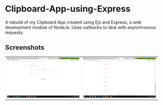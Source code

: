 # Clipboard-App-using-Express
A rebuild of my Clipboard App created using Ejs and Express, a web development module of NodeJs. Uses callbacks to deal with asynchronous requests.

## Screenshots
<table>
  <tbody>
    <tr>
      <!-- Video 1 -->
      <td align="center">
          <img width="400" alt="Simply Notify" src="/screenshots/Screenshot%20(503).png">
          <br>
      </td>
      <td align="center">
          <img width="400" alt="Simply Notify" src="/screenshots/Screenshot%20(502).png">
          <br>
      </td>
    </tr>
  </tbody>
 </table>
 

